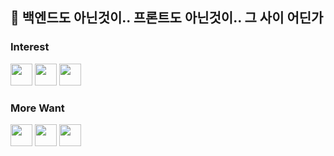 
## 👋 백엔드도 아닌것이.. 프론트도 아닌것이.. 그 사이 어딘가 

### Interest
<code><img height="35" src="https://skills.thijs.gg/icons?i=java&theme=light"></code>
<code><img height="35" src="https://skills.thijs.gg/icons?i=php&theme=light"></code>
<code><img height="35" src="https://skills.thijs.gg/icons?i=mysql&theme=light"></code>

### More Want
<code><img height="35" src="https://skills.thijs.gg/icons?i=spring&theme=light"></code>
<code><img height="35" src="https://skills.thijs.gg/icons?i=go&theme=light"></code>
<code><img height="35" src="https://skills.thijs.gg/icons?i=ruby&theme=light"></code>
